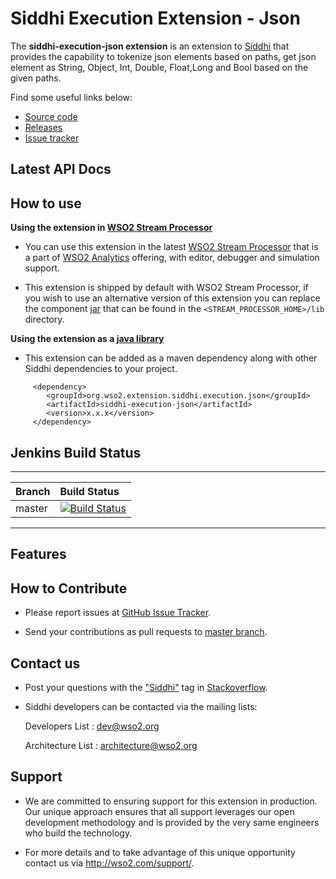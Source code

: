 Siddhi Execution Extension - Json
======================================

The **siddhi-execution-json extension** is an extension to <a target="_blank" href="https://wso2.github.io/siddhi">Siddhi</a> that provides the capability to tokenize json elements based on paths, get json element as String, Object, Int, Double, Float,Long and Bool based on the given paths.

Find some useful links below:

* <a target="_blank" href="https://github.com/wso2-extensions/siddhi-execution-json">Source code</a>
* <a target="_blank" href="https://github.com/wso2-extensions/siddhi-execution-json/releases">Releases</a>
* <a target="_blank" href="https://github.com/wso2-extensions/siddhi-execution-json/issues">Issue tracker</a>

## Latest API Docs 


## How to use 

**Using the extension in <a target="_blank" href="https://github.com/wso2/product-sp">WSO2 Stream Processor</a>**

* You can use this extension in the latest <a target="_blank" href="https://github.com/wso2/product-sp/releases">WSO2 Stream Processor</a> that is a part of <a target="_blank" href="http://wso2.com/analytics?utm_source=gitanalytics&utm_campaign=gitanalytics_Jul17">WSO2 Analytics</a> offering, with editor, debugger and simulation support. 

* This extension is shipped by default with WSO2 Stream Processor, if you wish to use an alternative version of this extension you can replace the component <a target="_blank" href="https://github.com/wso2-extensions/siddhi-execution-json/releases">jar</a> that can be found in the `<STREAM_PROCESSOR_HOME>/lib` 
directory.

**Using the extension as a <a target="_blank" href="https://wso2.github.io/siddhi/documentation/running-as-a-java-library">java library</a>**

* This extension can be added as a maven dependency along with other Siddhi dependencies to your project.

```
     <dependency>
        <groupId>org.wso2.extension.siddhi.execution.json</groupId>
        <artifactId>siddhi-execution-json</artifactId>
        <version>x.x.x</version>
     </dependency>
```

## Jenkins Build Status

---

|  Branch | Build Status |
| :------ |:------------ | 
| master  | [![Build Status](https://wso2.org/jenkins/view/All%20Builds/job/siddhi/job/siddhi-execution-json/badge/icon)](https://wso2.org/jenkins/view/All%20Builds/job/siddhi/job/siddhi-execution-json/) |

---

## Features


## How to Contribute
 
  * Please report issues at <a target="_blank" href="https://github.com/wso2-extensions/siddhi-execution-json/issues">GitHub Issue Tracker</a>.
  
  * Send your contributions as pull requests to <a target="_blank" href="https://github.com/wso2-extensions/siddhi-execution-json/tree/master">master branch</a>. 
 
## Contact us 

 * Post your questions with the <a target="_blank" href="http://stackoverflow.com/search?q=siddhi">"Siddhi"</a> tag in <a target="_blank" href="http://stackoverflow.com/search?q=siddhi">Stackoverflow</a>. 
 
 * Siddhi developers can be contacted via the mailing lists:
 
    Developers List   : [dev@wso2.org](mailto:dev@wso2.org)
    
    Architecture List : [architecture@wso2.org](mailto:architecture@wso2.org)
 
## Support 

* We are committed to ensuring support for this extension in production. Our unique approach ensures that all support leverages our open development methodology and is provided by the very same engineers who build the technology. 

* For more details and to take advantage of this unique opportunity contact us via <a target="_blank" href="http://wso2.com/support?utm_source=gitanalytics&utm_campaign=gitanalytics_Jul17">http://wso2.com/support/</a>.
